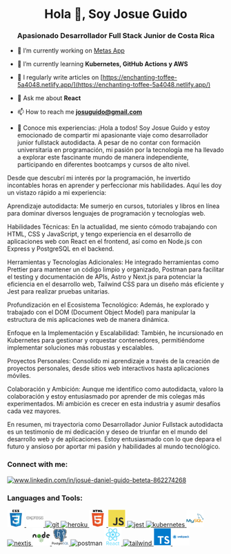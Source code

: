 <h1 align="center">Hola 👋, Soy Josue Guido</h1>
<h3 align="center">Apasionado Desarrollador Full Stack Junior de Costa Rica</h3>

- 🔭 I’m currently working on [Metas App](https://github.com/josueguido/react-proyecto)

- 🌱 I’m currently learning **Kubernetes, GitHub Actions y AWS**

- 📝 I regularly write articles on [https://enchanting-toffee-5a4048.netlify.app/](https://enchanting-toffee-5a4048.netlify.app/)

- 💬 Ask me about **React**

- 📫 How to reach me **josuguido@gmail.com**

- 📄 Conoce mis experiencias: ¡Hola a todos! Soy Josue Guido y estoy emocionado de compartir mi apasionante viaje como desarrollador junior fullstack autodidacta. A pesar de no contar con formación universitaria en programación, mi pasión por la tecnología me ha llevado a explorar este fascinante mundo de manera independiente, participando en diferentes bootcamps y cursos de alto nivel.

Desde que descubrí mi interés por la programación, he invertido incontables horas en aprender y perfeccionar mis habilidades. Aquí les doy un vistazo rápido a mi experiencia:

Aprendizaje autodidacta:
Me sumerjo en cursos, tutoriales y libros en línea para dominar diversos lenguajes de programación y tecnologías web.

Habilidades Técnicas:
En la actualidad, me siento cómodo trabajando con HTML, CSS y JavaScript, y tengo experiencia en el desarrollo de aplicaciones web con React en el frontend, así como en Node.js con Express y PostgreSQL en el backend.

Herramientas y Tecnologías Adicionales:
He integrado herramientas como Prettier para mantener un código limpio y organizado, Postman para facilitar el testing y documentación de APIs, Astro y Next.js para potenciar la eficiencia en el desarrollo web, Tailwind CSS para un diseño más eficiente y Jest para realizar pruebas unitarias.

Profundización en el Ecosistema Tecnológico:
Además, he explorado y trabajado con el DOM (Document Object Model) para manipular la estructura de mis aplicaciones web de manera dinámica.

Enfoque en la Implementación y Escalabilidad:
También, he incursionado en Kubernetes para gestionar y orquestar contenedores, permitiéndome implementar soluciones más robustas y escalables.

Proyectos Personales:
Consolido mi aprendizaje a través de la creación de proyectos personales, desde sitios web interactivos hasta aplicaciones móviles.

Colaboración y Ambición:
Aunque me identifico como autodidacta, valoro la colaboración y estoy entusiasmado por aprender de mis colegas más experimentados. Mi ambición es crecer en esta industria y asumir desafíos cada vez mayores.

En resumen, mi trayectoria como Desarrollador Junior Fullstack autodidacta es un testimonio de mi dedicación y deseo de triunfar en el mundo del desarrollo web y de aplicaciones. Estoy entusiasmado con lo que depara el futuro y ansioso por aportar mi pasión y habilidades al mundo tecnológico.

<h3 align="left">Connect with me:</h3>
<p align="left">
<a href="https://linkedin.com/in/www.linkedin.com/in/josué-daniel-guido-beteta-862274268" target="blank"><img align="center" src="https://raw.githubusercontent.com/rahuldkjain/github-profile-readme-generator/master/src/images/icons/Social/linked-in-alt.svg" alt="www.linkedin.com/in/josué-daniel-guido-beteta-862274268" height="30" width="40" /></a>
</p>

<h3 align="left">Languages and Tools:</h3>
<p align="left"> <a href="https://www.w3schools.com/css/" target="_blank" rel="noreferrer"> <img src="https://raw.githubusercontent.com/devicons/devicon/master/icons/css3/css3-original-wordmark.svg" alt="css3" width="40" height="40"/> </a> <a href="https://expressjs.com" target="_blank" rel="noreferrer"> <img src="https://raw.githubusercontent.com/devicons/devicon/master/icons/express/express-original-wordmark.svg" alt="express" width="40" height="40"/> </a> <a href="https://git-scm.com/" target="_blank" rel="noreferrer"> <img src="https://www.vectorlogo.zone/logos/git-scm/git-scm-icon.svg" alt="git" width="40" height="40"/> </a> <a href="https://heroku.com" target="_blank" rel="noreferrer"> <img src="https://www.vectorlogo.zone/logos/heroku/heroku-icon.svg" alt="heroku" width="40" height="40"/> </a> <a href="https://www.w3.org/html/" target="_blank" rel="noreferrer"> <img src="https://raw.githubusercontent.com/devicons/devicon/master/icons/html5/html5-original-wordmark.svg" alt="html5" width="40" height="40"/> </a> <a href="https://developer.mozilla.org/en-US/docs/Web/JavaScript" target="_blank" rel="noreferrer"> <img src="https://raw.githubusercontent.com/devicons/devicon/master/icons/javascript/javascript-original.svg" alt="javascript" width="40" height="40"/> </a> <a href="https://jestjs.io" target="_blank" rel="noreferrer"> <img src="https://www.vectorlogo.zone/logos/jestjsio/jestjsio-icon.svg" alt="jest" width="40" height="40"/> </a> <a href="https://kubernetes.io" target="_blank" rel="noreferrer"> <img src="https://www.vectorlogo.zone/logos/kubernetes/kubernetes-icon.svg" alt="kubernetes" width="40" height="40"/> </a> <a href="https://www.mysql.com/" target="_blank" rel="noreferrer"> <img src="https://raw.githubusercontent.com/devicons/devicon/master/icons/mysql/mysql-original-wordmark.svg" alt="mysql" width="40" height="40"/> </a> <a href="https://nextjs.org/" target="_blank" rel="noreferrer"> <img src="https://cdn.worldvectorlogo.com/logos/nextjs-2.svg" alt="nextjs" width="40" height="40"/> </a> <a href="https://nodejs.org" target="_blank" rel="noreferrer"> <img src="https://raw.githubusercontent.com/devicons/devicon/master/icons/nodejs/nodejs-original-wordmark.svg" alt="nodejs" width="40" height="40"/> </a> <a href="https://www.postgresql.org" target="_blank" rel="noreferrer"> <img src="https://raw.githubusercontent.com/devicons/devicon/master/icons/postgresql/postgresql-original-wordmark.svg" alt="postgresql" width="40" height="40"/> </a> <a 
                                                                                                                                                                                                                                                                                                                                                                                                                                                                                                                                                                                                                                                                                                                                                                                                                                                                                                                                                                                                                                                                                                                                                                                                                                                                                                                                                                                                                                                                                                                                                                                                                                                                                                                                                                                                                                                                                                                                                                                                                                                                                                                                                                                                                                                                                                                                                                                                                                                                                                                                                                                                CSS3 JavaScript HTML5 PowerShell TypeScript Windows Terminal Heroku Netlify Express.js JWT NPM Nodemon NodeJS Next JS PNPM React Router React Socket.io TailwindCSS Styled Components Vite Webpack MySQL Postgres Kubernetes ESLint Kubernetes Postmanhref="https://postman.com" target="_blank" rel="noreferrer"> <img src="https://www.vectorlogo.zone/logos/getpostman/getpostman-icon.svg" alt="postman" width="40" height="40"/> </a> <a href="https://reactjs.org/" target="_blank" rel="noreferrer"> <img src="https://raw.githubusercontent.com/devicons/devicon/master/icons/react/react-original-wordmark.svg" alt="react" width="40" height="40"/> </a> <a href="https://tailwindcss.com/" target="_blank" rel="noreferrer"> <img src="https://www.vectorlogo.zone/logos/tailwindcss/tailwindcss-icon.svg" alt="tailwind" width="40" height="40"/> </a> <a href="https://www.typescriptlang.org/" target="_blank" rel="noreferrer"> <img src="https://raw.githubusercontent.com/devicons/devicon/master/icons/typescript/typescript-original.svg" alt="typescript" width="40" height="40"/> </a> <a href="https://webpack.js.org" target="_blank" rel="noreferrer"> <img src="https://raw.githubusercontent.com/devicons/devicon/d00d0969292a6569d45b06d3f350f463a0107b0d/icons/webpack/webpack-original-wordmark.svg" alt="webpack" width="40" height="40"/> </a> </p>


